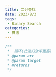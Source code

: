 ```yaml
---
title: 二分查找
date: 2023/8/3
tags:
 - Binary Search
categories:
 - 算法
---
```


```typescript
/**
 *  循环(比递归效率更高)
 * @param arr
 * @param target
 * @returns
 */
